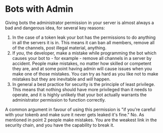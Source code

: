 # Bots with Admin

Giving bots the administrator permission in your server is almost always a bad and dangerous idea, for several key reasons:

1. In the case of a token leak your bot has the permissions to do anything in all the servers it is in. This means it can ban all members, remove all of the channels, post illegal material, anything.
2. If *you*, the developer, make a mistake while programming the bot which causes your bot to - for example - remove all channels in a server by accident. People make mistakes, no matter how skilled or competent they are, and at some point having admin will cause issues when you make one of those mistakes. You can try as hard as you like not to make mistakes but they are inevitable and *will* happen.
3. In general a best practice for security is the principle of least privilege. This means that nothing should have more privileged than it needs to operate, and it is highly unlikely that your bot actually warrants the administrator permission to function correctly.

A common argument in favour of using this permission is "if you're careful with your tokenb and make sure it never gets leaked it's fine." No. As mentioned in point 2 people make mistakes. You are the weakest link in the security chain, and you have the capability to break it.
